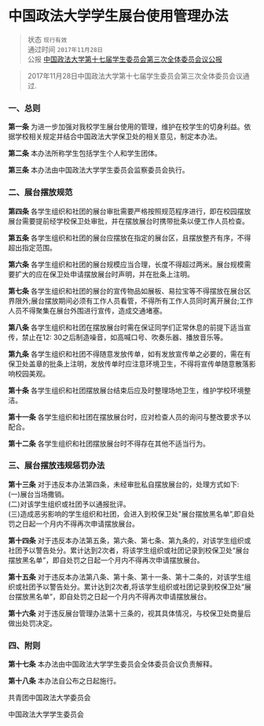 # 中国政法大学学生展台使用管理办法

> 状态 `现行有效` <br>
通过时间 `2017年11月28日` <br>
公报 [中国政法大学第十七届学生委员会第三次全体委员会议公报](https://mp.weixin.qq.com/s/HEcptRCjRFO0eNh1cXt2LQ)

> 2017年11月28日中国政法大学第十七届学生委员会第三次全体委员会议通过.

### 一、总则

**第一条** 为进一步加强对我校学生展台使用的管理，维护在校学生的切身利益。依据学校相关规定并结合中国政法大学保卫处的相关意见，制定本办法。

**第二条** 本办法所称学生包括学生个人和学生团体。

**第三条** 本办法由中国政法大学学生委员会监察委员会执行。

### 二、展台摆放规范

**第四条** 各学生组织和社团的展台审批需要严格按照规范程序进行，即在校园摆放展台需要提前经学校保卫处审批，并在摆放展台时携带批条以便工作人员检查。

**第五条** 各学生组织和社团的展台应摆放在指定的展台区，且摆放整齐有序，不得超出指定范围。

**第六条** 各学生组织和社团的展台规模应当合理，长度不得超过两米。展台规模需要扩大的应在保卫处申请摆放展台时声明，并在批条上注明。

**第七条** 各学生组织和社团的展台的宣传物品如展板、易拉宝等不得摆放在展台区界限外;展台摆放期间必须有工作人员看管，不得所有工作人员同时离开展台;工作人员不得聚集在展台外围进行宣传，造成交通堵塞。

**第八条** 各学生组织和社团在摆放展台时需在保证同学们正常休息的前提下适当宣传，禁止在12: 30之后制造噪音，如高喊口号、吹奏乐器、播放音乐等。

**第九条** 各学生组织和社团不得随意发放传单，如有发放宣传单之必要的，需在有保卫处盖章的批条上注明，发放传单时应注意环境卫生，不得将宣传单随意散落影响校园美观。

**第十条** 各学生组织和社团摆放展台结束后应及时整理场地卫生，维护学校环境整洁。

**第十一条** 各学生组织和社团在摆放展台时，应对检查人员的询问与整改要求予以配合。

**第十二条** 各学生组织和社团摆放展台时不得存在其他不适当行为。

### 三、展台摆放违规惩罚办法

**第十三条** 对于违反本办法第四条，未经审批私自摆放展台的，处理方式如下: <br> (一)展台当场撒销。 <br> (二)对该学生组织或社团予以通报批评。 <br> (三)造成恶劣影响的学生组织和社团，会进入到校保卫处"展台摆放黑名单”,即自处罚之日起一个月内不得再次申请摆放展台。

**第十四条** 对于违反本办法第五条，第六条、第七条、第九条的，对该学生组织或社团予以警告处分。累计达到2次者，将该学生组织或社团记录到校保卫处“展台摆放黑名单”，即自处罚之日起一个月内不得再次申请摆放展台。

**第十五条** 对于违反本办法第八条、第十条、第十一条、第十二条的，对该学生组织或社团予以警告处分。累计达到2次者,将该学生组织或社团记录到校保卫处“展台摆放黑名单”，即自处罚之日起一个月内不得再次申请摆放展台。

**第十六条** 对于违反展台管理办法第十三条的，视其具体情况，与校保卫处商量后做出处罚决定。

### 四、附则

**第十七条** 本办法由中国政法大学学生委员会全体委员会议负责解释。

**第十八条** 本办法自公布之日起施行。

共青团中国政法大学委员会

中国政法大学学生委员会

